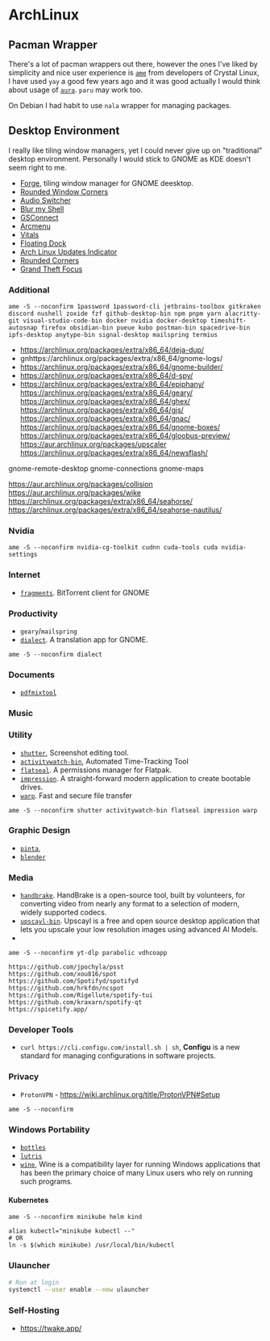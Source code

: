 # ArchLinux

## Pacman Wrapper

There's a lot of pacman wrappers out there, however the ones I've liked by simplicity and nice user experience is [`ame`](https://aur.archlinux.org/packages/ame) from developers of Crystal Linux, I have used `yay` a good few years ago and it was good actually I would think about usage of [`aura`](https://fosskers.github.io/aura/). `paru` may work too.

On Debian I had habit to use `nala` wrapper for managing packages.

## Desktop Environment

I really like tiling window managers, yet I could never give up on "traditional" desktop environment. Personally I would stick to GNOME as KDE doesn't seem right to me.

- [Forge](https://extensions.gnome.org/extension/4481/forge/), tiling window manager for GNOME deesktop.
- [Rounded Window Corners](https://extensions.gnome.org/extension/5237/rounded-window-corners/)
- [Audio Switcher](https://extensions.gnome.org/extension/1092/audio-switcher/)
- [Blur my Shell](https://extensions.gnome.org/extension/3193/blur-my-shell/)
- [GSConnect](https://extensions.gnome.org/extension/1319/gsconnect/)
- [Arcmenu](https://extensions.gnome.org/extension/3628/arcmenu/)
- [Vitals](https://extensions.gnome.org/extension/1460/vitals/)
- [Floating Dock](https://extensions.gnome.org/extension/3730/floating-dock/)
- [Arch Linux Updates Indicator](https://extensions.gnome.org/extension/1010/archlinux-updates-indicator/)
- [Rounded Corners](https://extensions.gnome.org/extension/1514/rounded-corners/)
- [Grand Theft Focus](https://extensions.gnome.org/extension/5410/grand-theft-focus/)


### Additional

```
ame -S --noconfirm 1password 1password-cli jetbrains-toolbox gitkraken discord nushell zoxide fzf github-desktop-bin npm pnpm yarn alacritty-git visual-studio-code-bin docker nvidia docker-desktop timeshift-autosnap firefox obsidian-bin pueue kubo postman-bin spacedrive-bin ipfs-desktop anytype-bin signal-desktop mailspring termius
```

- https://archlinux.org/packages/extra/x86_64/deja-dup/
- gnhttps://archlinux.org/packages/extra/x86_64/gnome-logs/
- https://archlinux.org/packages/extra/x86_64/gnome-builder/
- https://archlinux.org/packages/extra/x86_64/d-spy/
- https://archlinux.org/packages/extra/x86_64/epiphany/
https://archlinux.org/packages/extra/x86_64/geary/
https://archlinux.org/packages/extra/x86_64/ghex/
https://archlinux.org/packages/extra/x86_64/gjs/
https://archlinux.org/packages/extra/x86_64/gnac/
https://archlinux.org/packages/extra/x86_64/gnome-boxes/
https://archlinux.org/packages/extra/x86_64/gloobus-preview/
https://aur.archlinux.org/packages/upscaler
https://archlinux.org/packages/extra/x86_64/newsflash/

gnome-remote-desktop
gnome-connections
gnome-maps

https://aur.archlinux.org/packages/collision
https://aur.archlinux.org/packages/wike
https://archlinux.org/packages/extra/x86_64/seahorse/
https://archlinux.org/packages/extra/x86_64/seahorse-nautilus/

### Nvidia

```
ame -S --noconfirm nvidia-cg-toolkit cudnn cuda-tools cuda nvidia-settings
```

### Internet

- [`fragments`](https://archlinux.org/packages/extra/x86_64/fragments/). BitTorrent client for GNOME

### Productivity

- `geary`/`mailspring`
- [`dialect`](https://aur.archlinux.org/packages/dialect). A translation app for GNOME.


```
ame -S --noconfirm dialect
```

### Documents

- [`pdfmixtool`](https://scarpetta.eu/pdfmixtool)

### Music

### Utility

- [`shutter`](https://shutter-project.org/), Screenshot editing tool.
- [`activitywatch-bin`](), Automated Time-Tracking Tool
- [`flatseal`](https://aur.archlinux.org/packages/flatseal). A permissions manager for Flatpak.
- [`impression`](https://aur.archlinux.org/packages/impression). A straight-forward modern application to create bootable drives.
- [`warp`](https://aur.archlinux.org/packages/warp). Fast and secure file transfer

```
ame -S --noconfirm shutter activitywatch-bin flatseal impression warp
```

### Graphic Design

- [`pinta`](https://www.pinta-project.com/),
- [`blender`]()

### Media

- [`handbrake`](https://handbrake.fr). HandBrake is a open-source tool, built by volunteers, for converting video from nearly any format to a selection of modern, widely supported codecs.
- [`upscayl-bin`](https://aur.archlinux.org/packages/upscayl-bin). Upscayl is a free and open source desktop application that lets you upscale your low resolution images using advanced AI Models.
- 


```
ame -S --noconfirm yt-dlp parabolic vdhcoapp
```

```
https://github.com/jpochyla/psst
https://github.com/xou816/spot
https://github.com/Spotifyd/spotifyd
https://github.com/hrkfdn/ncspot
https://github.com/Rigellute/spotify-tui
https://github.com/kraxarn/spotify-qt
https://spicetify.app/
```

### Developer Tools

- `curl https://cli.configu.com/install.sh | sh`, **Configu** is a new standard for managing configurations in software projects.


### Privacy

- `ProtonVPN` - https://wiki.archlinux.org/title/ProtonVPN#Setup

```
ame -S --noconfirm 
```

### Windows Portability

- [`bottles`](https://usebottles.com/)
- [`lutris`](https://lutris.net/)
- [`wine`](https://www.winehq.org), Wine is a compatibility layer for running Windows applications that has been the primary choice of many Linux users who rely on running such programs.

#### Kubernetes

```
ame -S --noconfirm minikube helm kind
```

```
alias kubectl="minikube kubectl --"
# OR
ln -s $(which minikube) /usr/local/bin/kubectl 
```

### Ulauncher

```bash
# Run at login
systemctl --user enable --now ulauncher
```

### Self-Hosting

- https://twake.app/
